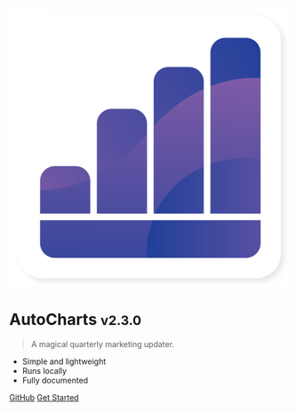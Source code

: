 <!-- _coverpage.md -->

![logo](img/icon.svg)

# AutoCharts <small>v2.3.0</small>

> A magical quarterly marketing updater.

- Simple and lightweight
- Runs locally
- Fully documented

[GitHub](https://github.com/oNevion/AutoCharts)
[Get Started](#main)